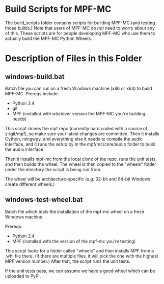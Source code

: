 Build Scripts for MPF-MC
========================

The build_scripts folder contains scripts for building MPF-MC (and testing those builds.) Note that
users of MPF-MC do *not* need to worry about any of this. These scripts are for people developing MPF-MC
who use them to actually build the MPF-MC Python Wheels.

Description of Files in this Folder
===================================

windows-build.bat
-----------------
Batch file you can run on a fresh Windows machine (x86 or x64) to build MPF-MC. Prereqs include:

* Python 3.4
* git
* MPF (installed with whatever version the MPF-MC you're building needs)

This script clones the mpf repo (currently hard coded with a source of z:/git/mpf), so make sure your latest
changes are committed. Then it installs Cython, mingwpy, and everything else it needs to compile the audio
interface, and it runs the setup.py in the mpf/mc/core/audio folder to build the audio interface.

Then it installs mpf-mc from the local clone of the repo, runs the unit tests, and then builds the wheel.
The wheel is then copied to the "wheels" folder under the directory the script is being run from.

The wheel will be architecture-specific (e.g. 32-bit and 64-bit Windows create different wheels.)

windows-test-wheel.bat
----------------------
Batch file which tests the installation of the mpf-mc wheel on a fresh Windows machine.

Prereqs:
* Python 3.4
* MPF (installed with the version of the mpf-mc you're testing)

This script looks for a folder called "wheels" and then installs MPF from a .whl file there. (If there
are multiple files, it will pick the one with the highest MPF version number.) After that, the script
runs the unit tests.

If the unit tests pass, we can assume we have a good wheel which can be uploaded to PyPI.
